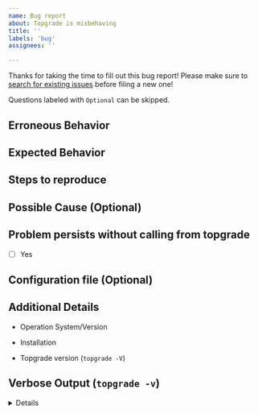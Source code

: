 ```yaml
---
name: Bug report
about: Topgrade is misbehaving
title: ''
labels: 'bug'
assignees: ''

---
```


Thanks for taking the time to fill out this bug report! 
Please make sure to [search for existing issues](https://github.com/topgrade-rs/topgrade/issues) before filing a new one!

Questions labeled with `Optional` can be skipped.

<!-- If you're here to report about a "No asset found" error, please make sure that an hour has been passed since the last release was made. -->

## Erroneous Behavior
<!-- 
Describe the expected behavior
-->

## Expected Behavior
<!-- 
What actually happened?
-->

## Steps to reproduce
<!-- 
A minimal example to reproduce the issue
-->

## Possible Cause (Optional)
<!-- 
If you know the possible cause of the issue, please tell us.
-->

## Problem persists without calling from topgrade
<!-- 
If you are clear about which command is wrong, run that command separately to 
see if the problem persists
-->
- [ ] Yes

## Configuration file (Optional)
<!-- 
Paste your configuration here if you think this issue is related to 
configuration.
-->

## Additional Details
- Operation System/Version
  <!-- For example, Fedora Linux 38 -->

- Installation
  <!-- 
  How did you install topgrade: build from repo / crates.io(cargo install topgrade) 
  / package manager (which one) / other (describe)
  -->

- Topgrade version (`topgrade -V`)

## Verbose Output (`topgrade -v`)
<!-- 
Paste the output of the **problematic command** with `-v` into the pre-tags
-->

<details>
<pre>

</pre>
</details>
